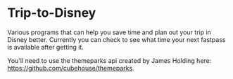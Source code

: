 # Trip-to-Disney
Various programs that can help you save time and plan out your trip in Disney better. Currently you can check to see what time your next fastpass is available after getting it. 

You'll need to use the themeparks api created by James Holding here: https://github.com/cubehouse/themeparks.
